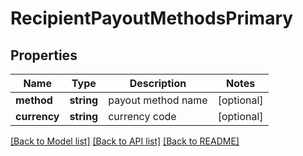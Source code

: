 # RecipientPayoutMethodsPrimary

## Properties
Name | Type | Description | Notes
------------ | ------------- | ------------- | -------------
**method** | **string** | payout method name | [optional] 
**currency** | **string** | currency code | [optional] 

[[Back to Model list]](../README.md#documentation-for-models) [[Back to API list]](../README.md#documentation-for-api-endpoints) [[Back to README]](../README.md)


